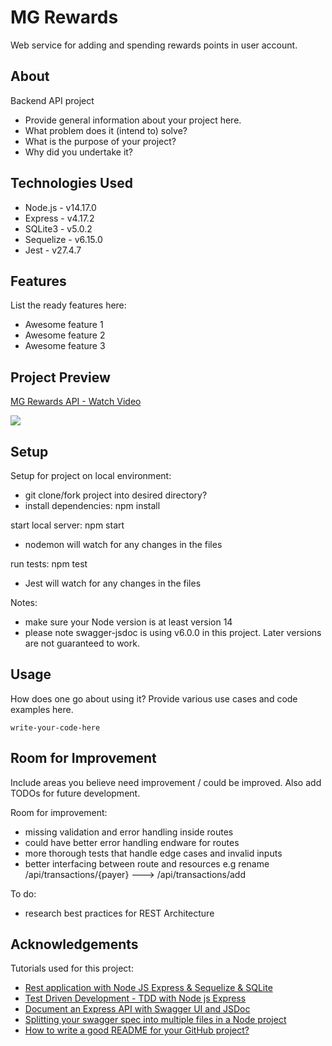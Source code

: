# MG Rewards
Web service for adding and spending rewards points in user account.

<!-- # Project Name
> Outline a brief description of your project.
> Live demo [_here_](https://www.example.com).  -->
<!-- If you have the project hosted somewhere, include the link here. -->

## About
Backend API project
- Provide general information about your project here.
- What problem does it (intend to) solve?
- What is the purpose of your project?
- Why did you undertake it?
<!-- You don't have to answer all the questions - just the ones relevant to your project. -->

## Technologies Used
- Node.js - v14.17.0
- Express - v4.17.2
- SQLite3 - v5.0.2
- Sequelize - v6.15.0
- Jest - v27.4.7



## Features
List the ready features here:
- Awesome feature 1
- Awesome feature 2
- Awesome feature 3


## Project Preview
<a href="https://www.loom.com/share/debf58d88cdf4a9b9c69d4257d802b91">
    <p>MG Rewards API - Watch Video</p>
    <img style="max-width:300px;" src="https://cdn.loom.com/sessions/thumbnails/debf58d88cdf4a9b9c69d4257d802b91-with-play.gif">
  </a>



## Setup
Setup for project on local environment:
- git clone/fork project into desired directory?
- install dependencies: npm install

start local server: npm start
  - nodemon will watch for any changes in the files

run tests: npm test
  - Jest will watch for any changes in the files

Notes:
- make sure your Node version is at least version 14
- please note swagger-jsdoc is using v6.0.0 in this project. Later versions are not guaranteed to work.


<!-- What are the project requirements/dependencies? Where are they listed? A requirements.txt or a Pipfile.lock file perhaps? Where is it located?

Proceed to describe how to install / setup one's local environment / get started with the project.
- tests are setup in watchmode
- file updates are setup in watchmode through nodemon -->


## Usage
How does one go about using it?
Provide various use cases and code examples here.

`write-your-code-here`


<!-- ## Project Status
Project is: _in progress_ / _complete_ / _no longer being worked on_. If you are no longer working on it, provide reasons why. -->


## Room for Improvement
Include areas you believe need improvement / could be improved. Also add TODOs for future development.

Room for improvement:
- missing validation and error handling inside routes
- could have better error handling endware for routes
- more thorough tests that handle edge cases and invalid inputs
- better interfacing between route and resources
e.g rename /api/transactions/{payer} ---> /api/transactions/add

To do:
- research best practices for REST Architecture


## Acknowledgements
Tutorials used for this project:
- [Rest application with Node JS Express & Sequelize & SQLite](https://youtu.be/bWFuEVmRgdk)
- [Test Driven Development - TDD with Node js Express](https://youtu.be/dTn_biKznU4)
- [Document an Express API with Swagger UI and JSDoc](https://dev.to/kabartolo/how-to-document-an-express-api-with-swagger-ui-and-jsdoc-50do)
- [Splitting your swagger spec into multiple files in a Node project](https://www.codementor.io/@peteradeoye/splitting-your-swagger-spec-into-multiple-files-in-a-node-project-nuprc0mej)
- [How to write a good README for your GitHub project?](https://bulldogjob.com/news/449-how-to-write-a-good-readme-for-your-github-project)

<!-- Give credit here.
- This project was inspired by...
- This project was based on [this tutorial](https://www.example.com).
- Many thanks to... -->


<!-- ## Contact
Created by [@flynerdpl](https://www.flynerd.pl/) - feel free to contact me! -->




<!-- ## Table of Contents
* [General Info](#general-information)
* [Technologies Used](#technologies-used)
* [Features](#features)
* [Screenshots](#screenshots)
* [Setup](#setup)
* [Usage](#usage)
* [Project Status](#project-status)
* [Room for Improvement](#room-for-improvement)
* [Acknowledgements](#acknowledgements)
* [Contact](#contact)
* [License](#license) -->
